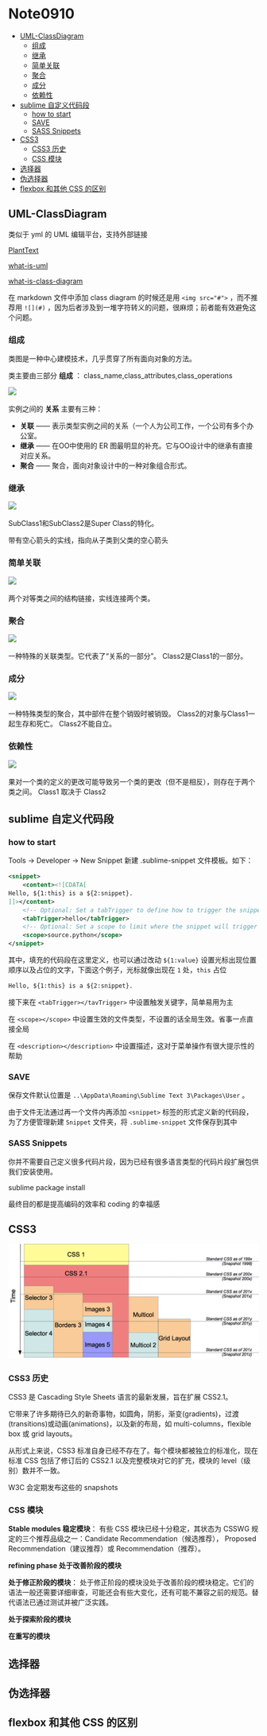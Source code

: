 # Note0910


<!-- MarkdownTOC -->

- [UML-ClassDiagram](#uml-classdiagram)
    - [组成](#组成)
    - [继承](#继承)
    - [简单关联](#简单关联)
    - [聚合](#聚合)
    - [成分](#成分)
    - [依赖性](#依赖性)
- [sublime 自定义代码段](#sublime-自定义代码段)
    - [how to start](#how-to-start)
    - [SAVE](#save)
    - [SASS Snippets](#sass-snippets)
- [CSS3](#css3)
    - [CSS3 历史](#css3-历史)
    - [CSS 模块](#css-模块)
- [选择器](#选择器)
- [伪选择器](#伪选择器)
- [flexbox 和其他 CSS 的区别](#flexbox-和其他-css-的区别)

<!-- /MarkdownTOC -->



## UML-ClassDiagram

类似于 yml 的 UML 编辑平台，支持外部链接

[PlantText](https://www.planttext.com/)

[what-is-uml](https://www.visual-paradigm.com/guide/uml-unified-modeling-language/what-is-uml/)

[what-is-class-diagram](https://www.visual-paradigm.com/guide/uml-unified-modeling-language/what-is-class-diagram/)

在 markdown 文件中添加 class diagram 的时候还是用 `<img src="#">` ，而不推荐用 `![](#)` ，因为后者涉及到一堆字符转义的问题，很麻烦；前者能有效避免这个问题。

### 组成

类图是一种中心建模技术，几乎贯穿了所有面向对象的方法。

类主要由三部分 __组成__ ： class_name,class_attributes,class_operations

<img src="http://yuml.me/diagram/nofunky/class/[User|Forename;Surname;HashedPassword;Salt|Login();Logout()]">

实例之间的 __关系__ 主要有三种：

- __关联__ —— 表示类型实例之间的关系（一个人为公司工作，一个公司有多个办公室。
- __继承__ —— 在OO中使用的 ER 图最明显的补充。它与OO设计中的继承有直接对应关系。
- __聚合__ —— 聚合，面向对象设计中的一种对象组合形式。


### 继承

<img src="http://yuml.me/diagram/nofunky/class/[superClass|]^[subClass1|],[superClass|]^[subClass2|]">

SubClass1和SubClass2是Super Class的特化。

带有空心箭头的实线，指向从子类到父类的空心箭头

### 简单关联

<img src="http://yuml.me/diagram/nofunky/class/[class1|]-[class2|]">

两个对等类之间的结构链接，实线连接两个类。

### 聚合

<img src="http://yuml.me/diagram/nofunky/class/[class1|]1<>-*[class2|]">

一种特殊的关联类型。它代表了“关系的一部分”。
Class2是Class1的一部分。

### 成分

<img src="http://yuml.me/diagram/nofunky/class/[class1|]1++-*[class2|]">

一种特殊类型的聚合，其中部件在整个销毁时被销毁。
Class2的对象与Class1一起生存和死亡。
Class2不能自立。

### 依赖性

<img src="http://yuml.me/diagram/nofunky/class/[class1]-.->[class2]">

果对一个类的定义的更改可能导致另一个类的更改（但不是相反），则存在于两个类之间。
Class1 取决于 Class2


## sublime 自定义代码段


### how to start

Tools -> Developer -> New Snippet 新建 .sublime-snippet 文件模板。如下：

```xml
<snippet>
    <content><![CDATA[
Hello, ${1:this} is a ${2:snippet}.
]]></content>
    <!-- Optional: Set a tabTrigger to define how to trigger the snippet -->
    <tabTrigger>hello</tabTrigger>
    <!-- Optional: Set a scope to limit where the snippet will trigger -->
    <scope>source.python</scope>
</snippet>
```
其中，填充的代码段在这里定义，也可以通过改动 `${1:value}` 设置光标出现位置顺序以及占位的文字，下面这个例子，光标就像出现在 `1` 处，`this` 占位

```xml
Hello, ${1:this} is a ${2:snippet}.
```

接下来在 `<tabTrigger></tavTrigger>` 中设置触发关键字，简单易用为主

在 `<scope></scope>` 中设置生效的文件类型，不设置的话全局生效。省事一点直接全局

在 `<description></description>` 中设置描述，这对于菜单操作有很大提示性的帮助

### SAVE

保存文件默认位置是 `..\AppData\Roaming\Sublime Text 3\Packages\User` 。

由于文件无法通过再一个文件内再添加 `<snippet>` 标签的形式定义新的代码段，为了方便管理新建 `Snippet` 文件夹，将 `.sublime-snippet` 文件保存到其中


### SASS Snippets

你并不需要自己定义很多代码片段，因为已经有很多语言类型的代码片段扩展包供我们安装使用。

sublime package install 

最终目的都是提高编码的效率和 coding 的幸福感


## CSS3

[![CSS_Modules_and_Snapshots](./image/CSS_Modules_and_Snapshots.png)](https://developer.mozilla.org/zh-CN/docs/Web/CSS/CSS3)

### CSS3 历史

CSS3 是 Cascading Style Sheets 语言的最新发展，旨在扩展 CSS2.1。

它带来了许多期待已久的新奇事物，如圆角，阴影，渐变(gradients)，过渡(transitions)或动画(animations)，以及新的布局，如 multi-columns，flexible box 或 grid layouts。

从形式上来说，CSS3 标准自身已经不存在了。每个模块都被独立的标准化，现在标准 CSS 包括了修订后的 CSS2.1 以及完整模块对它的扩充，模块的 level（级别）数并不一致。

W3C 会定期发布这些的 snapshots

### CSS 模块

__Stable modules 稳定模块__： 有些 CSS 模块已经十分稳定，其状态为 CSSWG 规定的三个推荐品级之一：Candidate Recommendation（候选推荐）， Proposed Recommendation（建议推荐）或 Recommendation（推荐）。

__refining phase 处于改善阶段的模块__

__处于修正阶段的模块__： 处于修正阶段的模块没处于改善阶段的模块稳定。它们的语法一般还需要详细审查，可能还会有些大变化，还有可能不兼容之前的规范。替代语法已通过测试并被广泛实践。

__处于探索阶段的模块__

__在重写的模块__



## 选择器




## 伪选择器



## flexbox 和其他 CSS 的区别










